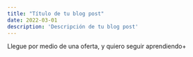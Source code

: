 ```yaml
---
title: "Título de tu blog post"
date: 2022-03-01
description: 'Descripción de tu blog post'
---
```


Llegue por medio de una oferta, y quiero seguir aprendiendo+
